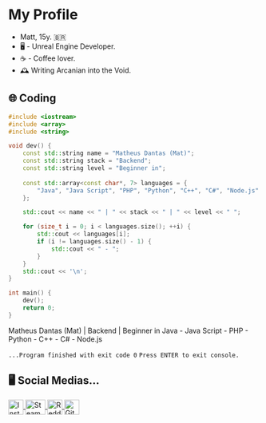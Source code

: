 # My Profile

- Matt, 15y. 🇧🇷
- 🖥 - Unreal Engine Developer.
- ☕️ - Coffee lover.
- 🕰 Writing Arcanian into the Void.

## 🌐 Coding
```C++
#include <iostream>
#include <array>
#include <string>

void dev() {
    const std::string name = "Matheus Dantas (Mat)";
    const std::string stack = "Backend";
    const std::string level = "Beginner in";
    
    const std::array<const char*, 7> languages = {
        "Java", "Java Script", "PHP", "Python", "C++", "C#", "Node.js"
    };

    std::cout << name << " | " << stack << " | " << level << " ";

    for (size_t i = 0; i < languages.size(); ++i) {
        std::cout << languages[i];
        if (i != languages.size() - 1) {
            std::cout << " - "; 
        }
    }
    std::cout << '\n';
}

int main() {
    dev();
    return 0;
}
```
Matheus Dantas (Mat) | Backend | Beginner in Java - Java Script - PHP - Python - C++ - C# - Node.js


```...Program finished with exit code 0```
```Press ENTER to exit console.```
 

## 🖥️ Social Medias...
<div style="display: inline_block">
  <a href="https://www.instagram.com/ds._.mat" target="_blank">
    <img align="center" alt="Instagram" height="30" width="30" src="https://upload.wikimedia.org/wikipedia/commons/e/e7/Instagram_logo_2016.svg">
  </a>
  <a href="https://steamcommunity.com/id/escolhendo" target="_blank">
    <img align="center" alt="Steam" height="30" width="40" src="https://upload.wikimedia.org/wikipedia/commons/8/83/Steam_icon_logo.svg">
  </a>
  <a href="https://www.reddit.com/user/escolhendo/" target="_blank">
    <img align="center" alt="Reddit" height="30" width="30" src="https://upload.wikimedia.org/wikipedia/en/thumb/b/bd/Reddit_Logo_Icon.svg/220px-Reddit_Logo_Icon.svg.png">
  </a>
  <a href="https://github.com/meriiUM" target="_blank">
    <img align="center" alt="GitHub" height="30" width="30" src="https://upload.wikimedia.org/wikipedia/commons/9/91/Octicons-mark-github.svg">
  </a>
</div>
<br>
